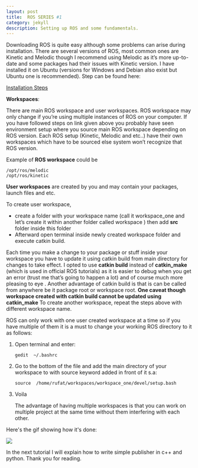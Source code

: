 ```yaml
---
layout: post
title:  ROS SERIES #1
category: jekyll 
description: Setting up ROS and some fundamentals.
---
```


Downloading ROS is quite easy although some problems can arise during installation. There are several versions of ROS, most common ones are Kinetic and Melodic though I recommend using Melodic as it’s more up-to-date and some packages had their issues with Kinetic version. I have installed it on Ubuntu (versions for Windows and Debian also exist but Ubuntu one is recommended). Step can be found here:

[Installation Steps](http://wiki.ros.org/melodic/Installation/Ubuntu)

**Workspaces**:

There are main ROS workspace and user workspaces. ROS workspace may only change if you’re using multiple instances of ROS on your computer. If you have followed steps  on link given above you probably have seen environment setup where you source main ROS workspace depending on ROS version. Each ROS setup (Kinetic, Melodic and etc..) have their own workspaces which have to be sourced else system won’t recognize that ROS version. 

Example of **ROS workspace** could be 

```
/opt/ros/melodic
/opt/ros/kinetic
```

**User workspaces** are created by you and may contain your packages, launch files and etc.

To create user workspace, 

- create a folder with your workspace name (call it workspace_one and let’s create it within another folder called workspace ) then add **src** folder inside this folder
- Afterward open terminal inside newly created workspace folder and execute catkin build.

Each time you make a change to your package or stuff inside your workspace you have to update it using catkin build from main directory for changes to take effect.
I opted to use **catkin build** instead of **catkin_make** (which is used in official ROS tutorials) as it is easier to debug when you get an error (trust me that’s going to happen a lot) and of course much more pleasing to eye . Another advantage of catkin build is that is can be called from anywhere be it package root or workspace root.
**One caveat though workspace created with catkin build cannot be updated using catkin_make**
To create another workspace, repeat the steps above with different workspace name.

ROS can only work with one user created workspace at a time so if you have multiple of them it is a must to change your working ROS directory to it as follows:


1. Open terminal and enter:  

   ```
   gedit  ~/.bashrc 
   ```

2. Go to the bottom of the file and add the main directory of your workspace to with source keyword added in front of it s.a:

   ```
   source  /home/rufat/workspaces/workspace_one/devel/setup.bash
   ```

   

3. Voila

   The advantage of having multiple workspaces is that you can work on multiple project at the same time without them interfering with each other.

Here's the gif showing how it's done:

![](/home/rufat/ros_tutorials/workspace_tutorial.gif)

In the next tutorial I will explain how to write simple publisher in c++ and python. Thank you for reading.


